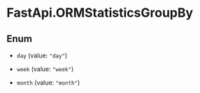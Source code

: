 # FastApi.ORMStatisticsGroupBy

## Enum


* `day` (value: `"day"`)

* `week` (value: `"week"`)

* `month` (value: `"month"`)


